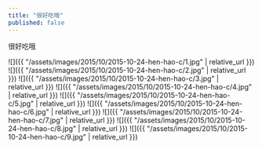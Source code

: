 ```yaml
---
title: "很好吃哦"
published: false
---
```

很好吃哦



![]({{ "/assets/images/2015/10/2015-10-24-hen-hao-c/1.jpg" | relative_url }})
![]({{ "/assets/images/2015/10/2015-10-24-hen-hao-c/2.jpg" | relative_url }})
![]({{ "/assets/images/2015/10/2015-10-24-hen-hao-c/3.jpg" | relative_url }})
![]({{ "/assets/images/2015/10/2015-10-24-hen-hao-c/4.jpg" | relative_url }})
![]({{ "/assets/images/2015/10/2015-10-24-hen-hao-c/5.jpg" | relative_url }})
![]({{ "/assets/images/2015/10/2015-10-24-hen-hao-c/6.jpg" | relative_url }})
![]({{ "/assets/images/2015/10/2015-10-24-hen-hao-c/7.jpg" | relative_url }})
![]({{ "/assets/images/2015/10/2015-10-24-hen-hao-c/8.jpg" | relative_url }})
![]({{ "/assets/images/2015/10/2015-10-24-hen-hao-c/9.jpg" | relative_url }})
